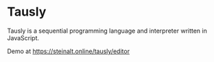 # Tausly

Tausly is a sequential programming language and interpreter written in JavaScript.

Demo at https://steinalt.online/tausly/editor
